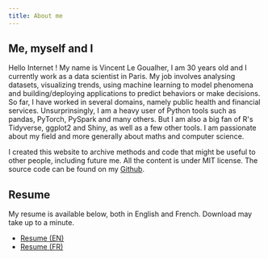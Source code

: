 ```yaml
---
title: About me
---
```


## Me, myself and I


Hello Internet ! My name is Vincent Le Goualher, I am 30 years old and I currently work as a data scientist in Paris. My job involves analysing datasets, visualizing trends, using machine learning to model phenomena and building/deploying applications to predict behaviors or make decisions. So far, I have worked in several domains, namely public health and financial services. Unsurprinsingly, I am a heavy user of Python tools such as pandas, PyTorch, PySpark and many others. But I am also a big fan of R's Tidyverse, ggplot2 and Shiny, as well as a few other tools. I am passionate about my field and more generally about maths and computer science.  

I created this website to archive methods and code that might be useful to other people, including future me. All the content is under MIT license. The source code can be found on my [Github](https://github.com/datatrigger).

## Resume

My resume is available below, both in English and French. Download may take up to a minute.

* [Resume (EN)](/doc/resume_en_vincent_le_goualher.pdf)  
* [Resume (FR)](/doc/cv_fr_vincent_le_goualher.pdf)
